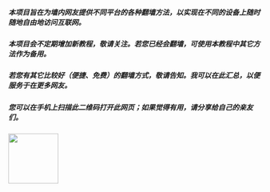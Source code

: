 ##### 本项目旨在为墙内网友提供不同平台的各种翻墙方法，以实现在不同的设备上随时随地自由地访问互联网。
##### 本项目会不定期增加新教程，敬请关注。若您已经会翻墙，可使用本教程中其它方法作为备用。
##### 若您有其它比较好（便捷、免费）的翻墙方式，敬请告知。我可以在此汇总，以便服务于在更多网友。
##### 您可以在手机上扫描此二维码打开此网页；如果觉得有用，请分享给自己的亲友们。 
<img src="../blob/master/resources/qr.png?raw=true" width="100px"/> 